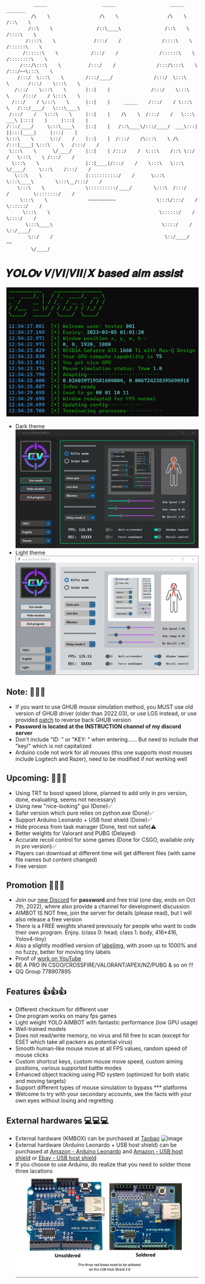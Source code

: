 ```
          _____                    _____                    _____                   _______         
         /\    \                  /\    \                  /\    \                 /::\    \        
        /::\    \                /::\____\                /::\    \               /::::\    \       
       /::::\    \              /:::/    /               /::::\    \             /::::::\    \      
      /::::::\    \            /:::/    /               /::::::\    \           /::::::::\    \     
     /:::/\:::\    \          /:::/    /               /:::/\:::\    \         /:::/~~\:::\    \    
    /:::/  \:::\    \        /:::/____/               /:::/  \:::\    \       /:::/    \:::\    \   
   /:::/    \:::\    \       |::|    |               /:::/    \:::\    \     /:::/    / \:::\    \  
  /:::/    / \:::\    \      |::|    |     _____    /:::/    / \:::\    \   /:::/____/   \:::\____\ 
 /:::/    /   \:::\    \     |::|    |    /\    \  /:::/    /   \:::\ ___\ |:::|    |     |:::|    |
/:::/____/     \:::\____\    |::|    |   /::\____\/:::/____/  ___\:::|    ||:::|____|     |:::|    |
\:::\    \      \::/    /    |::|    |  /:::/    /\:::\    \ /\  /:::|____| \:::\    \   /:::/    / 
 \:::\    \      \/____/     |::|    | /:::/    /  \:::\    /::\ \::/    /   \:::\    \ /:::/    /  
  \:::\    \                 |::|____|/:::/    /    \:::\   \:::\ \/____/     \:::\    /:::/    /   
   \:::\    \                |:::::::::::/    /      \:::\   \:::\____\        \:::\__/:::/    /    
    \:::\    \               \::::::::::/____/        \:::\  /:::/    /         \::::::::/    /     
     \:::\    \               ~~~~~~~~~~               \:::\/:::/    /           \::::::/    /      
      \:::\    \                                        \::::::/    /             \::::/    /       
       \:::\____\                                        \::::/    /               \::/____/        
        \::/    /                                         \::/____/                 ~~              
         \/____/                                                                               
```
# 𝒀𝑶𝑳𝑶𝒗 𝑽/𝑽𝑰/𝑽𝑰𝑰/𝑿 𝒃𝒂𝒔𝒆𝒅 𝒂𝒊𝒎 𝒂𝒔𝒔𝒊𝒔𝒕
![image](Gui/cmd.png)
* Dark theme
![image](Gui/dark_theme.png)
* Light theme
![image](Gui/light_theme.png)

## Note: 📝📝📝
* If you want to use GHUB mouse simulation method, you MUST use old version of GHUB driver (older than 2022.03), or use LGS instead, or use provided [patch](https://www.reddit.com/r/LogitechG/comments/ltovos/how_to_install_old_ghub_works_no_auto_update/) to reverse back GHUB version
* **Password is located at the INSTRUCTION channel of my discord server**
* Don't include "ID: " or "KEY: " when entering...... But need to include that "key/" which is not capitalized
* Arduino code not work for all mouses (this one supports most mouses include Logitech and Razer), need to be modified if not working well

## Upcoming: 📆📆📆
* Using TRT to boost speed (done, planned to add only in pro version, done, evaluating, seems not necessary)
* Using new "nice-looking" gui (Done)✅
* Safer version which pure relies on python.exe (Done)✅
* Support Arduino Leonardo + USB host shield (Done)✅
* Hide process from task manager (Done, test not safe)⚠
* Better weights for Valorant and PUBG (Delayed)
* Accurate recoil control for some games (Done for CSGO, available only in pro version)✅
* Players can download at different time will get different files (with same file names but content changed)
* Free version

## Promotion 🎈🎈🎈
* Join our [new Discord](https://discord.gg/qkvkT7y7mZ) for **password** and free trial (one day, ends on Oct 7th, 2022), where also provide a channel for development discussion
* AIMBOT IS NOT free, join the server for details (please read), but I will also release a free version
* There is a FREE weights shared previously for people who want to code their own program. Enjoy. (class 0: head; class 1: body, 416*416, Yolov4-tiny)
* Also a slightly modified version of [labelimg](Free_stuffs/labelImg_cx.exe), with zoom up to 1000% and no fuzzy, better for moving tiny labels
* Proof of [work on YouTube](https://www.youtube.com/channel/UCyDKoZcyp2vDvskHFviRtag)
* BE A PRO IN CSGO/CROSSFIRE/VALORANT/APEX/NZ/PUBG & so on !!!
* QQ Group 778907895

## Features 👍👍👍
* Different checksum for different user
* One program works on many fps games
* Light weight YOLO AIMBOT with fantastic performance (low GPU usage)
* Well-trained models
* Does not read/write memory, no virus and fill free to scan (except for ESET which take all packers as potential virus)
* Smooth human-like mouse move at all FPS values, random speed of mouse clicks
* Custom shortcut keys, custom mouse move speed, custom aiming positions, various supported battle modes
* Enhanced object tracking using PID system (optimized for both static and moving targets)
* Support different types of mouse simulation to bypass *** platforms
* Welcome to try with your secondary accounts, see the facts with your own eyes without losing and regretting

## External hardwares 💻💻💻
* External hardware (KMBOX) can be purchased at [Taobao](https://world.taobao.com/item/659201542143.htm)
![image](Kmbox_A/kmbox_a.png)
* External hardware (Arduino Leonardo + USB host shield) can be purchased at [Amazon - Arduino Leonardo](https://www.amazon.com/KEYESTUDIO-Leonardo-Development-Board-Arduino/dp/B0786LJQ8K/) and [Amazon - USB host shield](https://www.amazon.com/ARCELI-Shield-Arduino-Support-Android/dp/B07J2KKGZ4/) or [Ebay - USB host shield](https://www.ebay.com/itm/393311967986)
* If you choose to use Arduino, do realize that you need to solder those three lacations ![image](Arduino/Notice.png)
